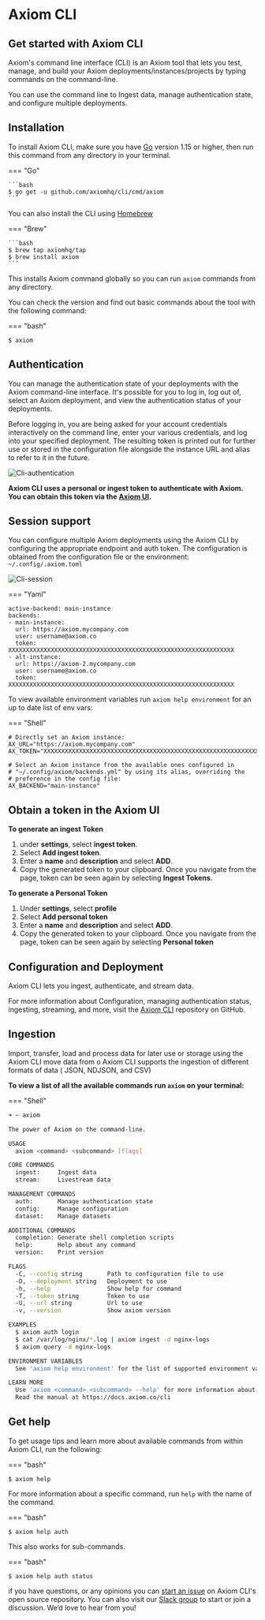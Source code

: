 <div class="axi-header">
  <h1>Axiom CLI</h1>
</div>

## Get started with Axiom CLI

Axiom's command line interface (CLI) is an Axiom tool that lets you test, manage, and build your Axiom deployments/instances/projects by typing commands on the command-line. 

You can use the command line to Ingest data, manage authentication state, and configure multiple deployments. 

## Installation

To install Axiom CLI, make sure you have [Go](https://golang.org/dl/) version 1.15 or higher, then run this command from any directory in your terminal. 

=== "Go"

    ```bash
    $ go get -u github.com/axiomhq/cli/cmd/axiom
    ```

You can also install the CLI using [Homebrew](https://brew.sh/) 

=== "Brew"

    ```bash
    $ brew tap axiomhq/tap
    $ brew install axiom 
    ```
This installs Axiom command globally so you can run `axiom` commands from any directory. 

You can check the version and find out basic commands about the tool with the following command:

=== "bash"
```
$ axiom
```

## Authentication 

You can manage the authentication state of your deployments with the Axiom command-line interface. It's possible for you to log in, log out of, select an Axiom deployment, and view the authentication status of your deployments. 

Before logging in, you are being asked for your account credentials interactively on the command line, enter your various credentials, and log into your specified deployment. The resulting token is printed out for further use or stored in the configuration file alongside the instance URL and alias to refer to it in the future. 

<img class="axi-crop" src="/assets/shots/cli-authentication.gif" alt="Cli-authentication"/>


**Axiom CLI uses a personal or ingest token to authenticate with Axiom. You can obtain this token via the [Axiom UI](/usage/settings/#token).** 

## Session support

You can configure multiple Axiom deployments using the Axiom CLI by configuring the appropriate endpoint and auth token. The configuration is obtained from the configuration file or the environment: `~/.config/.axiom.toml`

<img class="axi-crop" src="/assets/shots/cli-session-support.gif" alt="Cli-session"/>

=== "Yaml"

```
active-backend: main-instance
backends:
- main-instance:
  url: https://axiom.mycompany.com
  user: username@axiom.co
  token: XXXXXXXXXXXXXXXXXXXXXXXXXXXXXXXXXXXXXXXXXXXXXXXXXXXXXXXXXXXXXXXX
- alt-instance:
  url: https://axiom-2.mycompany.com
  user: username@axiom.co
  token: XXXXXXXXXXXXXXXXXXXXXXXXXXXXXXXXXXXXXXXXXXXXXXXXXXXXXXXXXXXXXXXX

```
To view available environment variables run `axiom help environment` for an up to date list of env vars: 

=== "Shell"

```
# Directly set an Axiom instance:
AX_URL="https://axiom.mycompany.com"
AX_TOKEN="XXXXXXXXXXXXXXXXXXXXXXXXXXXXXXXXXXXXXXXXXXXXXXXXXXXXXXXXXXXXXXXX"

# Select an Axiom instance from the available ones configured in
# "~/.config/axiom/backends.yml" by using its alias, overriding the
# preference in the config file:
AX_BACKEND="main-instance"

```

## Obtain a token in the Axiom UI

**To generate an ingest Token**

1. under **settings**, select **ingest token**. 
2. Select **Add ingest token**.
3. Enter a **name** and **description** and select **ADD**. 
4. Copy the generated token to your clipboard. Once you navigate from the page, token can be seen again by selecting **Ingest Tokens**. 

**To generate a Personal Token**

1. Under **settings**, select **profile**
2. Select **Add personal token**
3. Enter a **name** and **description** and select **ADD**.
4. Copy the generated token to your clipboard. Once you navigate from the page, token can be seen again by selecting **Personal token**

## Configuration and Deployment 

Axiom CLI lets you ingest, authenticate, and stream data. 

For more information about Configuration, managing authentication status, ingesting, streaming, and more, 
visit the [Axiom CLI](https://github.com/axiomhq/cli) repository on GitHub. 

## Ingestion

Import, transfer, load and process data for later use or storage using the Axiom CLI move data from o Axiom CLI supports the ingestion of different formats of data ( JSON, NDJSON, and CSV) 

**To view a list of all the available commands run `axiom` on your terminal:** 

=== "Shell"

```bash
➜ ~ axiom

The power of Axiom on the command-line.

USAGE
  axiom <command> <subcommand> [flags]

CORE COMMANDS
  ingest:     Ingest data
  stream:     Livestream data

MANAGEMENT COMMANDS
  auth:       Manage authentication state
  config:     Manage configuration
  dataset:    Manage datasets

ADDITIONAL COMMANDS
  completion: Generate shell completion scripts
  help:       Help about any command
  version:    Print version

FLAGS
  -C, --config string       Path to configuration file to use
  -D, --deployment string   Deployment to use
  -h, --help                Show help for command
  -T, --token string        Token to use
  -U, --url string          Url to use
  -v, --version             Show axiom version

EXAMPLES
  $ axiom auth login
  $ cat /var/log/nginx/*.log | axiom ingest -d nginx-logs
  $ axiom query -d nginx-logs

ENVIRONMENT VARIABLES
  See 'axiom help environment' for the list of supported environment variables.

LEARN MORE
  Use 'axiom <command> <subcommand> --help' for more information about a command.
  Read the manual at https://docs.axiom.co/cli

```

## Get help

To get usage tips and learn more about available commands from within Axiom CLI, run the following:

=== "bash"
```
$ axiom help
```

For more information about a specific command, run `help` with the name of the command. 

=== "bash"
```
$ axiom help auth 
```

This also works for sub-commands.

=== "bash"
```
$ axiom help auth status
```

if you have questions, or any opinions you can [start an issue](https://github.com/axiomhq/cli/issues) on Axiom CLI's open source repository. 
You can also visit our [Slack group]() to start or join a discussion. We’d love to hear from you!





